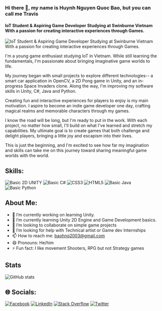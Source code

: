 ### Hi there 👋, my name is Huynh Nguyen Quoc Bao, but you can call me Travis
#### IoT Student & Aspiring Game Developer Studying at Swinburne Vietnam With a passion for creating interactive experiences through Games.
![IoT Student & Aspiring Game Developer Studying at Swinburne Vietnam With a passion for creating interactive experiences through Games.](https://elearningindustry.com/wp-content/uploads/2021/11/shutterstock_1869188803.jpg)

I'm a young game enthusiast studying IoT in Vietnam. While still learning the fundamentals, I'm passionate about bringing imaginative game worlds to life.

My journey began with small projects to explore different technologies-- a smart car application in OpenCV, a 2D Pong game in Unity, and an in-progress Space Invaders clone. Along the way, I'm improving my software skills in Unity, C#, Java and Python.

Creating fun and interactive experiences for players to enjoy is my main motivation. I aspire to become an indie game developer one day, crafting magical realms and memorable characters through my games.

I know the road will be long, but I'm ready to put in the work. With each project, no matter how small, I'll build on what I've learned and stretch my capabilities. My ultimate goal is to create games that both challenge and delight players, bringing a little joy and escapism into their lives.

This is just the beginning, and I'm excited to see how far my imagination and skills can take me on this journey toward sharing meaningful game worlds with the world.

## Skills: 
 ![Basic 2D UNITY](https://img.shields.io/badge/Unity-%2320232a.svg?style=flat&logo=unity&logoColor=white) ![Basic C#](https://img.shields.io/badge/c%23-%23239120.svg?style=flat&logo=c-sharp&logoColor=white) ![CSS3](https://img.shields.io/badge/css3-%231572B6.svg?style=flat&logo=css3&logoColor=white) ![HTML5](https://img.shields.io/badge/html5-%23E34F26.svg?style=flat&logo=html5&logoColor=white) ![Basic Java](https://img.shields.io/badge/java-%23ED8B00.svg?style=flat&logo=java&logoColor=white) ![Basic Python](https://img.shields.io/badge/python-3670A0?style=flat&logo=python&logoColor=ffdd54)

## About Me: 
- 🔭 I’m currently working on learning Unity. 
- 🌱 I’m currently learning Unity 2D Engine and Game Development basics. 
- 👯 I’m looking to collaborate on simple game projects 
- 🤔 I’m looking for help with Technical artist or Game dev Internships 
- 📫 How to reach me: baohnq2003@gmail.com 
- 😄 Pronouns: He/him 
- ⚡ Fun fact: I like movement Shooters, RPG but not Strategy games 

## Stats
![GitHub stats](https://github-readme-stats.vercel.app/api?username=TravisHouston&show_icons=true&theme=synthwave)  

## 🌐 Socials:
[![Facebook](https://img.shields.io/badge/Facebook-%231877F2.svg?logo=Facebook&logoColor=white)](https://facebook.com/TravisKaslana213) [![LinkedIn](https://img.shields.io/badge/LinkedIn-%230077B5.svg?logo=linkedin&logoColor=white)](https://linkedin.com/in/huynh-nguyen-quoc-bao-6b7ab6236) [![Stack Overflow](https://img.shields.io/badge/-Stackoverflow-FE7A16?logo=stack-overflow&logoColor=white)](https://stackoverflow.com/users/21436141) [![Twitter](https://img.shields.io/badge/Twitter-%231DA1F2.svg?logo=Twitter&logoColor=white)](https://twitter.com/Travis_BP) 




